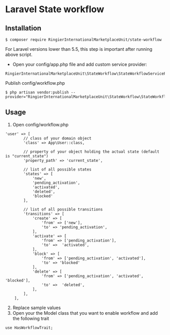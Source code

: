 # Laravel State workflow

## Installation
```
$ composer require RingierInternationalMarketplaceUnit/state-workflow 
```

For Laravel versions lower than 5.5, this step is important after running above script.
-   Open your config/app.php file and add custom service provider:
```
RingierInternationalMarketplaceUnit\StateWorkflow\StateWorkflowServiceProvider::class
```
Publish config/workflow.php
```
$ php artisan vendor:publish --provider="RingierInternationalMarketplaceUnit\StateWorkflow\StateWorkflowServiceProvider"
```

## Usage
1. Open config/workflow.php
```
'user' => [
        // class of your domain object
        'class' => App\User::class,

        // property of your object holding the actual state (default is "current_state")
        'property_path' => 'current_state',

        // list of all possible states
        'states' => [
            'new',
            'pending_activation',
            'activated',
            'deleted',
            'blocked'
        ],

        // list of all possible transitions
        'transitions' => [
            'create' => [
                'from' => ['new'],
                'to' => 'pending_activation',
            ],
            'activate' => [
                'from' => ['pending_activation'],
                'to' =>  'activated',
            ],
            'block' => [
                'from' => ['pending_activation', 'activated'],
                'to' => 'blocked'
            ],
            'delete' => [
                'from' => ['pending_activation', 'activated', 'blocked'],
                'to' =>  'deleted',
            ],
        ],
    ],
```
2. Replace sample values
3. Open your the Model class that you want to enable workflow and add the following trait
```
use HasWorkflowTrait;
```
